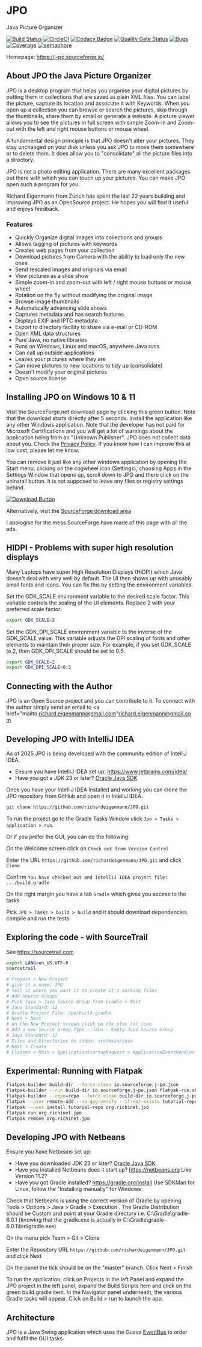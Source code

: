 # JPO
Java Picture Organizer

[![Build Status](https://app.travis-ci.com/richardeigenmann/JPO.svg?branch=master)](https://app.travis-ci.com/richardeigenmann/JPO)
[![CircleCI](https://circleci.com/gh/richardeigenmann/JPO/tree/master.svg?style=svg)](https://circleci.com/gh/richardeigenmann/JPO/tree/master)
[![Codacy Badge](https://app.codacy.com/project/badge/Grade/948fa1d9f4354611a6be88c422505c25)](https://app.codacy.com/gh/richardeigenmann/JPO/dashboard?utm_source=gh&utm_medium=referral&utm_content=&utm_campaign=Badge_grade)
[![Quality Gate Status](https://sonarcloud.io/api/project_badges/measure?project=richardeigenmann_JPO&metric=alert_status)](https://sonarcloud.io/summary/new_code?id=richardeigenmann_JPO)
[![Bugs](https://sonarcloud.io/api/project_badges/measure?project=richardeigenmann_JPO&metric=bugs)](https://sonarcloud.io/summary/new_code?id=richardeigenmann_JPO)
[![Coverage](https://sonarcloud.io/api/project_badges/measure?project=richardeigenmann_JPO&metric=coverage)](https://sonarcloud.io/summary/new_code?id=richardeigenmann_JPO)
[![semaphore](https://richardeigenmann.semaphoreci.com/badges/JPO.svg?style=shields)](https://richardeigenmann.semaphoreci.com/)

Homepage: https://j-po.sourceforge.io/

## About JPO the Java Picture Organizer

JPO is a desktop program that helps you organise your digital pictures by putting them in collections that are saved as
plain XML files. You can label the picture, capture its location and associate it with Keywords. 
When you open up a collection you can browse or search the pictures, skip through the thumbnails, share them by 
email or generate a website. A picture viewer allows you to see the pictures in full screen with simple Zoom-in and 
Zoom-out with the left and right mouse buttons or mouse wheel.</p>

A fundamental design principle is that JPO doesn't alter your pictures. They stay unchanged on your disk unless you
ask JPO to move them somewhere or to delete them. It does allow you to "consolidate" all the picture files into
a directory.

JPO is not a photo editing application. There are many excellent packages out there with which you can touch up your
pictures. You can make JPO open such a program for you.

Richard Eigenmann from Z&uuml;rich has spent the last 22 years building and improving JPO as an OpenSource project. He
hopes you will find it useful and enjoys feedback.

### Features

* Quickly Organize digital images into collections and groups
* Allows tagging of pictures with keywords
* Creates web pages from your collection
* Download pictures from Camera with the ability to load only the new ones
* Send rescaled images and originals via email
* View pictures as a slide show
* Simple zoom-in and zoom-out with left / right mouse buttons or mouse wheel
* Rotation on the fly without modifying the original image
* Browse image thumbnails
* Automatically advancing slide shows
* Captures metadata and has search features
* Displays EXIF and IPTC metadata
* Export to directory facility to share via e-mail or CD-ROM
* Open XML data structures
* Pure Java, no native libraries
* Runs on Windows, Linux and macOS, anywhere Java runs
* Can call up outside applications
* Leaves your pictures where they are
* Can move pictures to new locations to tidy up (consolidate)
* Doesn't modify your original pictures
* Open source license

## Installing JPO on Windows 10 & 11

Visit the SourceForge.net download page by clicking this green button. Note that the download starts directly after 5
seconds. Install the application like any other Windows application. Note that the developer has not paid for Microsoft 
Certifications and you will get a lot of warnings about the application being from an "Unknown Publisher". JPO does
not collect data about you. Check the <a href="https://j-po.sourceforge.io/privacy.php.html">Privacy Policy</a>. If you
know how I can improve this at low cost, please let me know.

You can remove it just like any other windows
application by opening the Start menu, clicking on the cogwheel icon (Settings), choosing Apps in the Settings Window
that opens up, scroll down to JPO and there click on the uninstall button. It is not supposed to leave any files 
or registry settings behind.

[![Download Button](https://a.fsdn.com/con/app/sf-download-button)](https://sourceforge.net/projects/j-po/files/JPO-0.14.exe/download)

<p>Alternatively, visit the <a href="http://sourceforge.net/projects/j-po/files">SourceForge download area</a></p> 
I apologise for the mess SourceForge have made of this page with all the ads.

## HIDPI - Problems with super high resolution displays

Many Laptops have super High Resolution Displays (HiDPI) which Java doesn't deal with very well by default. The UI then
shows up with unusably small fonts and icons. You can fix this by setting the environment variables.

Set the GDK_SCALE environment variable to the desired scale factor. This variable controls the scaling of the UI elements. 
Replace 2 with your preferred scale factor.

```bash
export GDK_SCALE=2
```

Set the GDK_DPI_SCALE environment variable to the inverse of the GDK_SCALE value. This variable adjusts the DPI scaling
of fonts and other elements to maintain their proper size. For example, if you set GDK_SCALE to 2, then GDK_DPI_SCALE should be set to 0.5.

```bash
export GDK_SCALE=2
export GDK_DPI_SCALE=0.5
```
## Connecting with the Author

JPO is an Open Source project and you can contribute to it. To connect with the author simply send an email to
<a href="mailto:richard.eigenmann@gmail.com"richard.eigenmann@gmail.com</a>


## Developing JPO with IntelliJ IDEA

As of 2025 JPO is being developed with the community edition of IntelliJ IDEA.

* Ensure you have IntelliJ IDEA set up: https://www.jetbrains.com/idea/
* Have you got a JDK 23 or later? [Oracle Java SDK](https://www.oracle.com/technetwork/java/javase/downloads/index.html)

Once you have your IntelliJ IDEA installed and working you can clone the JPO repository from GitHub and open it in IntelliJ IDEA.

```bash
git clone https://github.com/richardeigenmann/JPO.git
```

To run the project go to the Gradle Tasks Window click
`Jpo > Tasks > application > run`.

Or if you prefer the GUI, you can do the following:

On the Welcome screen click on `Check out from Version Control`

Enter the URL `https://github.com/richardeigenmann/JPO.git` and click `Clone`

Confirm `You have checked out and IntelliJ IDEA project file: .../build.gradle`

On the right margin you have a tab `Gradle` which gives you access to the tasks

Pick `JPO > Tasks > build > build` and it should download dependencies compile and run the tests

## Exploring the code - with SourceTrail

See https://sourcetrail.com

```bash
export LANG=en_US.UTF-8
sourcetrail

# Project > New Project
# give it a name: JPO
# tell it where you want it to create it's working files
# Add Source Groups
# Pick Java > Java Source Group from Gradle > Next
# Java Standard: 12
# Gradle Project File: Jpo/build.gradle
# Next > Next 
# on the New Project screen click on the plus (+) icon
# Add a new Source Group Type - Java - Empty Java Source Group
# Java Standard: 12
# Files and Directories to index: src/main/java
# Next > Create
# Classes > Main > ApplicationStartupRequest > ApplicationEventHandler > handleApplicationStartupRequest
```

## Experimental: Running with Flatpak

```bash
flatpak-builder build-dir --force-clean io.sourceforge.j-po.json
flatpak-builder --run build-dir io.sourceforge.j-po.json flatpak-run.sh
flatpak-builder --repo=repo --force-clean build-dir io.sourceforge.j-po.json
flatpak --user remote-add --no-gpg-verify --if-not-exists tutorial-repo repo
flatpak --user install tutorial-repo org.richinet.jpo
flatpak run org.richinet.jpo
flatpak remove org.richinet.jpo
```


## Developing JPO with Netbeans

Ensure you have Netbeans set up:

* Have you downloaded JDK 23 or
  later? [Oracle Java SDK](https://www.oracle.com/technetwork/java/javase/downloads/index.html)
* Have you installed Netbeans does it start up? <https://netbeans.org> Like Version 11.2?
* Have you got Gradle installed? <https://gradle.org/install> Use SDKMan for Linux, follow the "Installing manually" for Windows

Check that Netbeans is using the correct version of Gradle by opening Tools > Options > Java > Gradle > Execution . The Gradle Distribution should be Custom and point at your Gradle directory i.e. C:\Gradle\gradle-6.0.1 (knowing that the gradle.exe is actually in C:\Gradle\gradle-6.0.1\bin\gradle.exe)

On the menu pick Team > Git > Clone

Enter the Repository URL `https://github.com/richardeigenmann/JPO.git` and click Next

On the panel the tick should be on the "master" branch. Click Next > Finish

To run the application, click on Projects in the left Panel and expand the JPO project in the left panel, expand the Build Scripts item and click on the green build.gradle item. In the Navigator panel underneath, the various Gradle tasks will appear. Click on Build > run to launch the app.

## Architecture

JPO is a Java Swing application which uses the Guava [EventBus](https://github.com/google/guava/wiki/EventBusExplained) 
to order and fulfil the GUI tasks.


